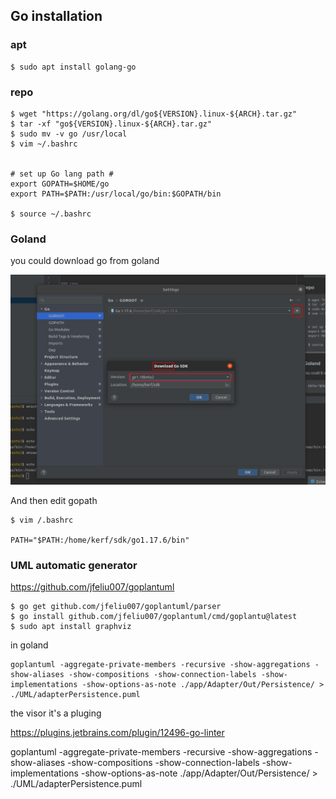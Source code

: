 ## Go installation

### apt 

    $ sudo apt install golang-go

### repo

    $ wget "https://golang.org/dl/go${VERSION}.linux-${ARCH}.tar.gz"
    $ tar -xf "go${VERSION}.linux-${ARCH}.tar.gz"
    $ sudo mv -v go /usr/local
    $ vim ~/.bashrc


    # set up Go lang path #
    export GOPATH=$HOME/go
    export PATH=$PATH:/usr/local/go/bin:$GOPATH/bin

    $ source ~/.bashrc

### Goland

you could download go from goland

![asedfasdf](golandSdk.png)


And then edit gopath

    $ vim /.bashrc

    PATH="$PATH:/home/kerf/sdk/go1.17.6/bin"


### UML automatic generator

https://github.com/jfeliu007/goplantuml

    $ go get github.com/jfeliu007/goplantuml/parser
    $ go install github.com/jfeliu007/goplantuml/cmd/goplantu@latest
    $ sudo apt install graphviz


in goland

    goplantuml -aggregate-private-members -recursive -show-aggregations -show-aliases -show-compositions -show-connection-labels -show-implementations -show-options-as-note ./app/Adapter/Out/Persistence/ > ./UML/adapterPersistence.puml

the visor it's a pluging

https://plugins.jetbrains.com/plugin/12496-go-linter

goplantuml -aggregate-private-members -recursive -show-aggregations -show-aliases -show-compositions -show-connection-labels -show-implementations -show-options-as-note ./app/Adapter/Out/Persistence/ > ./UML/adapterPersistence.puml


